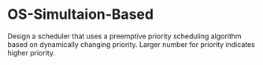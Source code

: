 # OS-Simultaion-Based
Design a scheduler that uses a preemptive priority scheduling algorithm based on dynamically changing priority. Larger number for priority indicates higher priority.
